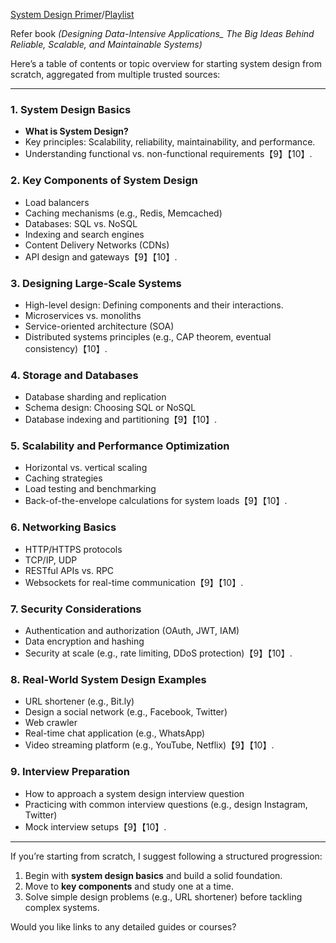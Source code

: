 [System Design Primer](https://github.com/donnemartin/system-design-primer)/[Playlist](https://www.youtube.com/watch?v=SqcXvc3ZmRU&list=PLMCXHnjXnTnvo6alSjVkgxV-VH6EPyvoX)

Refer book *\(Designing Data-Intensive Applications_ The Big Ideas Behind Reliable, Scalable, and Maintainable Systems)*

Here’s a table of contents or topic overview for starting system design from scratch, aggregated from multiple trusted sources:

* * *

### **1\. System Design Basics**

*   **What is System Design?**
*   Key principles: Scalability, reliability, maintainability, and performance.
*   Understanding functional vs. non-functional requirements【9】【10】.

### **2\. Key Components of System Design**

*   Load balancers
*   Caching mechanisms (e.g., Redis, Memcached)
*   Databases: SQL vs. NoSQL
*   Indexing and search engines
*   Content Delivery Networks (CDNs)
*   API design and gateways【9】【10】.

### **3\. Designing Large-Scale Systems**

*   High-level design: Defining components and their interactions.
*   Microservices vs. monoliths
*   Service-oriented architecture (SOA)
*   Distributed systems principles (e.g., CAP theorem, eventual consistency)【10】.

### **4\. Storage and Databases**

*   Database sharding and replication
*   Schema design: Choosing SQL or NoSQL
*   Database indexing and partitioning【9】【10】.

### **5\. Scalability and Performance Optimization**

*   Horizontal vs. vertical scaling
*   Caching strategies
*   Load testing and benchmarking
*   Back-of-the-envelope calculations for system loads【9】【10】.

### **6\. Networking Basics**

*   HTTP/HTTPS protocols
*   TCP/IP, UDP
*   RESTful APIs vs. RPC
*   Websockets for real-time communication【9】【10】.

### **7\. Security Considerations**

*   Authentication and authorization (OAuth, JWT, IAM)
*   Data encryption and hashing
*   Security at scale (e.g., rate limiting, DDoS protection)【9】【10】.

### **8\. Real-World System Design Examples**

*   URL shortener (e.g., Bit.ly)
*   Design a social network (e.g., Facebook, Twitter)
*   Web crawler
*   Real-time chat application (e.g., WhatsApp)
*   Video streaming platform (e.g., YouTube, Netflix)【9】【10】.

### **9\. Interview Preparation**

*   How to approach a system design interview question
*   Practicing with common interview questions (e.g., design Instagram, Twitter)
*   Mock interview setups【9】【10】.

* * *

If you’re starting from scratch, I suggest following a structured progression:

1.  Begin with **system design basics** and build a solid foundation.
2.  Move to **key components** and study one at a time.
3.  Solve simple design problems (e.g., URL shortener) before tackling complex systems.

Would you like links to any detailed guides or courses?
